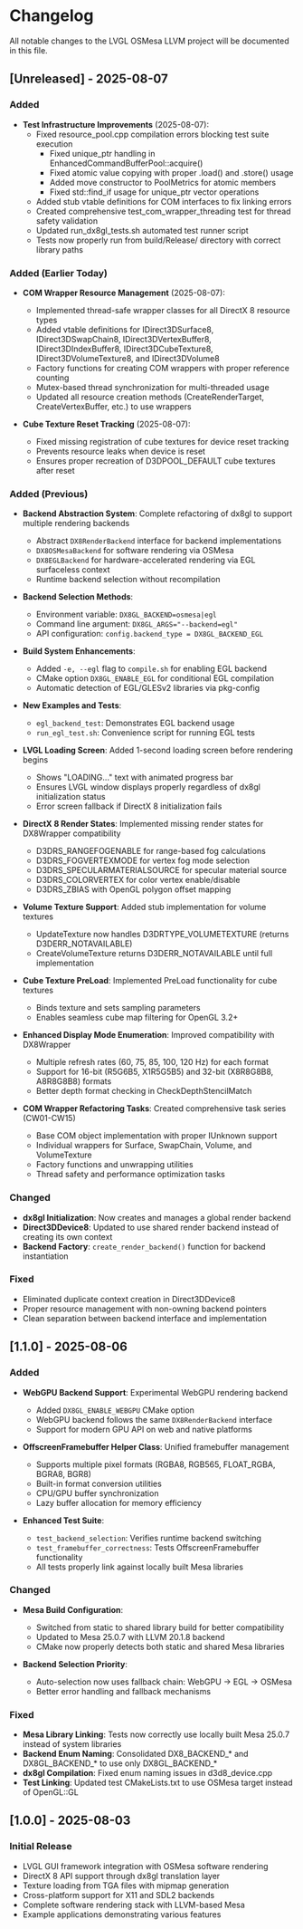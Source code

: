 # Changelog

All notable changes to the LVGL OSMesa LLVM project will be documented in this file.

## [Unreleased] - 2025-08-07

### Added
- **Test Infrastructure Improvements** (2025-08-07):
  - Fixed resource_pool.cpp compilation errors blocking test suite execution
    - Fixed unique_ptr handling in EnhancedCommandBufferPool::acquire()
    - Fixed atomic value copying with proper .load() and .store() usage
    - Added move constructor to PoolMetrics for atomic members
    - Fixed std::find_if usage for unique_ptr vector operations
  - Added stub vtable definitions for COM interfaces to fix linking errors
  - Created comprehensive test_com_wrapper_threading test for thread safety validation
  - Updated run_dx8gl_tests.sh automated test runner script
  - Tests now properly run from build/Release/ directory with correct library paths

### Added (Earlier Today)
- **COM Wrapper Resource Management** (2025-08-07):
  - Implemented thread-safe wrapper classes for all DirectX 8 resource types
  - Added vtable definitions for IDirect3DSurface8, IDirect3DSwapChain8, IDirect3DVertexBuffer8, IDirect3DIndexBuffer8, IDirect3DCubeTexture8, IDirect3DVolumeTexture8, and IDirect3DVolume8
  - Factory functions for creating COM wrappers with proper reference counting
  - Mutex-based thread synchronization for multi-threaded usage
  - Updated all resource creation methods (CreateRenderTarget, CreateVertexBuffer, etc.) to use wrappers

- **Cube Texture Reset Tracking** (2025-08-07):
  - Fixed missing registration of cube textures for device reset tracking
  - Prevents resource leaks when device is reset
  - Ensures proper recreation of D3DPOOL_DEFAULT cube textures after reset

### Added (Previous)
- **Backend Abstraction System**: Complete refactoring of dx8gl to support multiple rendering backends
  - Abstract `DX8RenderBackend` interface for backend implementations
  - `DX8OSMesaBackend` for software rendering via OSMesa
  - `DX8EGLBackend` for hardware-accelerated rendering via EGL surfaceless context
  - Runtime backend selection without recompilation
  
- **Backend Selection Methods**:
  - Environment variable: `DX8GL_BACKEND=osmesa|egl`
  - Command line argument: `DX8GL_ARGS="--backend=egl"`
  - API configuration: `config.backend_type = DX8GL_BACKEND_EGL`
  
- **Build System Enhancements**:
  - Added `-e, --egl` flag to `compile.sh` for enabling EGL backend
  - CMake option `DX8GL_ENABLE_EGL` for conditional EGL compilation
  - Automatic detection of EGL/GLESv2 libraries via pkg-config
  
- **New Examples and Tests**:
  - `egl_backend_test`: Demonstrates EGL backend usage
  - `run_egl_test.sh`: Convenience script for running EGL tests
  
- **LVGL Loading Screen**: Added 1-second loading screen before rendering begins
  - Shows "LOADING..." text with animated progress bar
  - Ensures LVGL window displays properly regardless of dx8gl initialization status
  - Error screen fallback if DirectX 8 initialization fails

- **DirectX 8 Render States**: Implemented missing render states for DX8Wrapper compatibility
  - D3DRS_RANGEFOGENABLE for range-based fog calculations
  - D3DRS_FOGVERTEXMODE for vertex fog mode selection
  - D3DRS_SPECULARMATERIALSOURCE for specular material source
  - D3DRS_COLORVERTEX for color vertex enable/disable
  - D3DRS_ZBIAS with OpenGL polygon offset mapping

- **Volume Texture Support**: Added stub implementation for volume textures
  - UpdateTexture now handles D3DRTYPE_VOLUMETEXTURE (returns D3DERR_NOTAVAILABLE)
  - CreateVolumeTexture returns D3DERR_NOTAVAILABLE until full implementation

- **Cube Texture PreLoad**: Implemented PreLoad functionality for cube textures
  - Binds texture and sets sampling parameters
  - Enables seamless cube map filtering for OpenGL 3.2+

- **Enhanced Display Mode Enumeration**: Improved compatibility with DX8Wrapper
  - Multiple refresh rates (60, 75, 85, 100, 120 Hz) for each format
  - Support for 16-bit (R5G6B5, X1R5G5B5) and 32-bit (X8R8G8B8, A8R8G8B8) formats
  - Better depth format checking in CheckDepthStencilMatch

- **COM Wrapper Refactoring Tasks**: Created comprehensive task series (CW01-CW15)
  - Base COM object implementation with proper IUnknown support
  - Individual wrappers for Surface, SwapChain, Volume, and VolumeTexture
  - Factory functions and unwrapping utilities
  - Thread safety and performance optimization tasks
  
### Changed
- **dx8gl Initialization**: Now creates and manages a global render backend
- **Direct3DDevice8**: Updated to use shared render backend instead of creating its own context
- **Backend Factory**: `create_render_backend()` function for backend instantiation

### Fixed
- Eliminated duplicate context creation in Direct3DDevice8
- Proper resource management with non-owning backend pointers
- Clean separation between backend interface and implementation

## [1.1.0] - 2025-08-06

### Added
- **WebGPU Backend Support**: Experimental WebGPU rendering backend
  - Added `DX8GL_ENABLE_WEBGPU` CMake option
  - WebGPU backend follows the same `DX8RenderBackend` interface
  - Support for modern GPU API on web and native platforms
  
- **OffscreenFramebuffer Helper Class**: Unified framebuffer management
  - Supports multiple pixel formats (RGBA8, RGB565, FLOAT_RGBA, BGRA8, BGR8)
  - Built-in format conversion utilities
  - CPU/GPU buffer synchronization
  - Lazy buffer allocation for memory efficiency
  
- **Enhanced Test Suite**:
  - `test_backend_selection`: Verifies runtime backend switching
  - `test_framebuffer_correctness`: Tests OffscreenFramebuffer functionality
  - All tests properly link against locally built Mesa libraries

### Changed
- **Mesa Build Configuration**: 
  - Switched from static to shared library build for better compatibility
  - Updated to Mesa 25.0.7 with LLVM 20.1.8 backend
  - CMake now properly detects both static and shared Mesa libraries
  
- **Backend Selection Priority**: 
  - Auto-selection now uses fallback chain: WebGPU → EGL → OSMesa
  - Better error handling and fallback mechanisms

### Fixed
- **Mesa Library Linking**: Tests now correctly use locally built Mesa 25.0.7 instead of system libraries
- **Backend Enum Naming**: Consolidated DX8_BACKEND_* and DX8GL_BACKEND_* to use only DX8GL_BACKEND_*
- **dx8gl Compilation**: Fixed enum naming issues in d3d8_device.cpp
- **Test Linking**: Updated test CMakeLists.txt to use OSMesa target instead of OpenGL::GL

## [1.0.0] - 2025-08-03

### Initial Release
- LVGL GUI framework integration with OSMesa software rendering
- DirectX 8 API support through dx8gl translation layer
- Texture loading from TGA files with mipmap generation
- Cross-platform support for X11 and SDL2 backends
- Complete software rendering stack with LLVM-based Mesa
- Example applications demonstrating various features